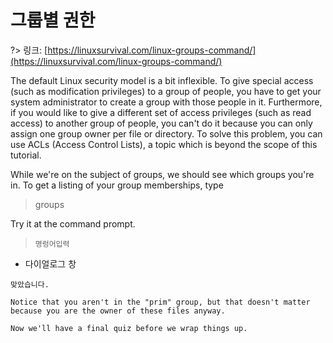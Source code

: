 # 그룹별 권한

?> 링크: [https://linuxsurvival.com/linux-groups-command/](https://linuxsurvival.com/linux-groups-command/)

The default Linux security model is a bit inflexible. To give special access (such as modification privileges) to a group of people, you have to get your system administrator to create a group with those people in it. Furthermore, if you would like to give a different set of access privileges (such as read access) to another group of people, you can't do it because you can only assign one group owner per file or directory. To solve this problem, you can use ACLs (Access Control Lists), a topic which is beyond the scope of this tutorial.

While we're on the subject of groups, we should see which groups you're in. To get a listing of your group memberships, type

> groups

Try it at the command prompt.

  > `명렁어입력`

- 다이얼로그 창

```다이얼로그 창
맞았습니다.
```

```다이얼로그 창
Notice that you aren't in the "prim" group, but that doesn't matter because you are the owner of these files anyway.
```

```다이얼로그 창
Now we'll have a final quiz before we wrap things up.
```
